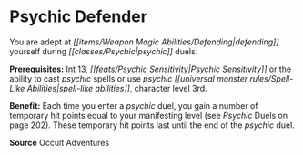 ﻿---
cssclass: [feats]

---
# Psychic Defender

You are adept at _[[items/Weapon Magic Abilities/Defending|defending]]_ yourself during _[[classes/Psychic|psychic]]_ duels.

**Prerequisites:** Int 13, _[[feats/Psychic Sensitivity|Psychic Sensitivity]]_ or the ability to cast _psychic_ spells or use _psychic_ _[[universal monster rules/Spell-Like Abilities|spell-like abilities]]_, character level 3rd.

**Benefit:** Each time you enter a _psychic_ duel, you gain a number of temporary hit points equal to your manifesting level (see _Psychic_ Duels on page 202). These temporary hit points last until the end of the _psychic_ duel.

**Source** Occult Adventures